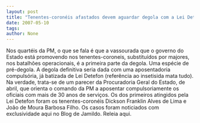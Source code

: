 ```yaml
---
layout: post
title: "Tenentes-coronéis afastados devem aguardar degola com a Lei Detefon"
date: 2007-05-10
tags: 
author: None
---
```

Nos quart&eacute;is da PM, o que se fala &eacute; que a vassourada que o governo do Estado est&aacute; promovendo nos tenentes-coroneis, substitu&iacute;dos por majores, nos batalh&otilde;es operacionais, &eacute; a primeira parte da degola. Uma esp&eacute;cie de pr&eacute;-degola.
A degola definitiva seria dada com uma aposentadoria compuls&oacute;ria, j&aacute; batizada de Lei Detefon (refer&ecirc;ncia ao insetisida mata tudo).
Na verdade, trata-se de um parecer da Procuradoria Geral do Estado, de abril, que orienta o comando da PM a aposentar compulsoriamente os oficiais com mais de 30 anos de servi&ccedil;os. Os dos primeiros atingidos pela Lei Detefon foram os tenentes-coron&eacute;is Dickson Franklin Alves de Lima e Jo&atilde;o de Moura Barbosa Filho.
Os casos foram noticiados com exclusividade aqui no Blog de Jamildo. Releia aqui. 